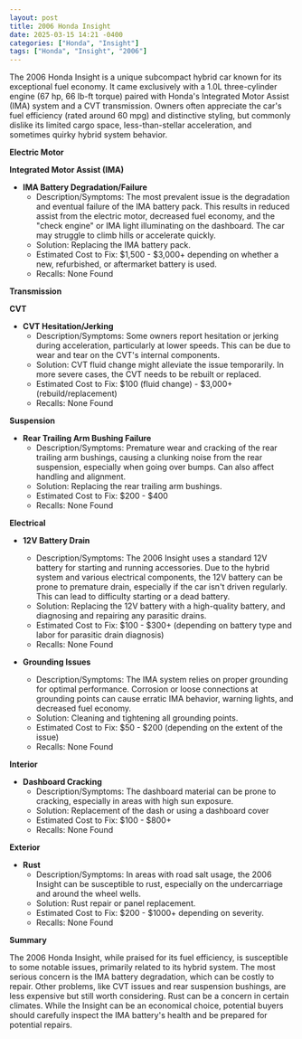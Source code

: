```yaml
---
layout: post
title: 2006 Honda Insight
date: 2025-03-15 14:21 -0400
categories: ["Honda", "Insight"]
tags: ["Honda", "Insight", "2006"]
---
```

The 2006 Honda Insight is a unique subcompact hybrid car known for its exceptional fuel economy. It came exclusively with a 1.0L three-cylinder engine (67 hp, 66 lb-ft torque) paired with Honda's Integrated Motor Assist (IMA) system and a CVT transmission. Owners often appreciate the car's fuel efficiency (rated around 60 mpg) and distinctive styling, but commonly dislike its limited cargo space, less-than-stellar acceleration, and sometimes quirky hybrid system behavior.

**Electric Motor**

**Integrated Motor Assist (IMA)**

*   **IMA Battery Degradation/Failure**
    *   Description/Symptoms: The most prevalent issue is the degradation and eventual failure of the IMA battery pack. This results in reduced assist from the electric motor, decreased fuel economy, and the "check engine" or IMA light illuminating on the dashboard. The car may struggle to climb hills or accelerate quickly.
    *   Solution: Replacing the IMA battery pack.
    *   Estimated Cost to Fix: $1,500 - $3,000+ depending on whether a new, refurbished, or aftermarket battery is used.
    *   Recalls: None Found

**Transmission**

**CVT**

*   **CVT Hesitation/Jerking**
    *   Description/Symptoms: Some owners report hesitation or jerking during acceleration, particularly at lower speeds. This can be due to wear and tear on the CVT's internal components.
    *   Solution: CVT fluid change might alleviate the issue temporarily. In more severe cases, the CVT needs to be rebuilt or replaced.
    *   Estimated Cost to Fix: $100 (fluid change) - $3,000+ (rebuild/replacement)
    *   Recalls: None Found

**Suspension**

*   **Rear Trailing Arm Bushing Failure**
    *   Description/Symptoms: Premature wear and cracking of the rear trailing arm bushings, causing a clunking noise from the rear suspension, especially when going over bumps. Can also affect handling and alignment.
    *   Solution: Replacing the rear trailing arm bushings.
    *   Estimated Cost to Fix: $200 - $400
    *   Recalls: None Found

**Electrical**

*   **12V Battery Drain**
    * Description/Symptoms: The 2006 Insight uses a standard 12V battery for starting and running accessories. Due to the hybrid system and various electrical components, the 12V battery can be prone to premature drain, especially if the car isn't driven regularly. This can lead to difficulty starting or a dead battery.
    * Solution: Replacing the 12V battery with a high-quality battery, and diagnosing and repairing any parasitic drains.
    * Estimated Cost to Fix: $100 - $300+ (depending on battery type and labor for parasitic drain diagnosis)
    * Recalls: None Found

*   **Grounding Issues**
    * Description/Symptoms: The IMA system relies on proper grounding for optimal performance. Corrosion or loose connections at grounding points can cause erratic IMA behavior, warning lights, and decreased fuel economy.
    * Solution: Cleaning and tightening all grounding points.
    * Estimated Cost to Fix: $50 - $200 (depending on the extent of the issue)
    * Recalls: None Found

**Interior**

*   **Dashboard Cracking**
    *   Description/Symptoms: The dashboard material can be prone to cracking, especially in areas with high sun exposure.
    *   Solution: Replacement of the dash or using a dashboard cover
    *   Estimated Cost to Fix: $100 - $800+
    *   Recalls: None Found

**Exterior**

*   **Rust**
    *   Description/Symptoms: In areas with road salt usage, the 2006 Insight can be susceptible to rust, especially on the undercarriage and around the wheel wells.
    *   Solution: Rust repair or panel replacement.
    *   Estimated Cost to Fix: $200 - $1000+ depending on severity.
    *   Recalls: None Found

**Summary**

The 2006 Honda Insight, while praised for its fuel efficiency, is susceptible to some notable issues, primarily related to its hybrid system. The most serious concern is the IMA battery degradation, which can be costly to repair. Other problems, like CVT issues and rear suspension bushings, are less expensive but still worth considering. Rust can be a concern in certain climates. While the Insight can be an economical choice, potential buyers should carefully inspect the IMA battery's health and be prepared for potential repairs.

